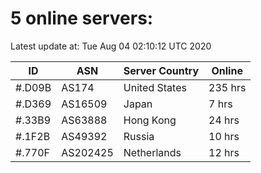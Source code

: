 # 5 online servers:

Latest update at: Tue Aug 04 02:10:12 UTC 2020

| ID | ASN | Server Country | Online |
| -- | --- | -------------- | ------ |
| #.D09B | AS174 | United States | 235 hrs |
| #.D369 | AS16509 | Japan | 7 hrs |
| #.33B9 | AS63888 | Hong Kong | 24 hrs |
| #.1F2B | AS49392 | Russia | 10 hrs |
| #.770F | AS202425 | Netherlands | 12 hrs |

